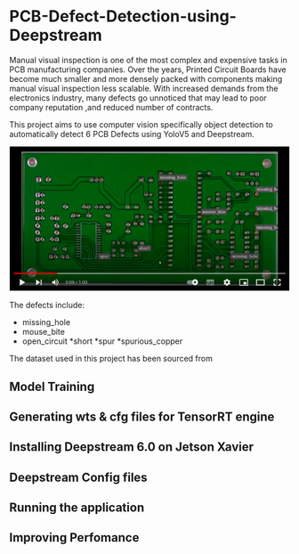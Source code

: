 # PCB-Defect-Detection-using-Deepstream
Manual visual inspection is one of the most complex and expensive tasks in PCB manufacturing companies. Over the years, Printed Circuit Boards have become much smaller and more densely packed with components making manual visual inspection less scalable. With increased demands from the electronics industry, many defects go unnoticed that may lead to poor company reputation ,and reduced number of contracts.

This project aims to use computer vision specifically object detection to automatically detect 6 PCB Defects using YoloV5 and Deepstream.

[![Everything Is AWESOME](https://github.com/clintonoduor/PCB-Defect-Detection-using-Deepstream/blob/main/pcbscreenshot.png?raw=true)](https://www.youtube.com/watch?v=op_TjAQFLfs)

The defects include:
-  missing_hole
-  mouse_bite
-  open_circuit
    *short
    *spur
    *spurious_copper

The dataset used in this project has been sourced from 

## Model Training
## Generating wts & cfg files for TensorRT engine
## Installing Deepstream 6.0 on Jetson Xavier
## Deepstream Config files
## Running the application
## Improving Perfomance

